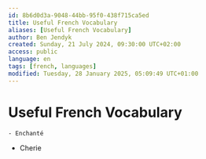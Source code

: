 ```yaml
---
id: 8b6d0d3a-9048-44bb-95f0-438f715ca5ed
title: Useful French Vocabulary
aliases: [Useful French Vocabulary]
author: Ben Jendyk
created: Sunday, 21 July 2024, 09:30:00 UTC+02:00
access: public
language: en
tags: [french, languages]
modified: Tuesday, 28 January 2025, 05:09:49 UTC+01:00
---
```


# Useful French Vocabulary

	- Enchanté
- Cherie
